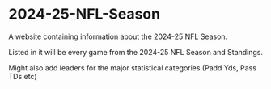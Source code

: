 # 2024-25-NFL-Season
A website containing information about the 2024-25 NFL Season.

Listed in it will be every game from the 2024-25 NFL Season and Standings.

Might also add leaders for the major statistical categories (Padd Yds, Pass TDs etc)

